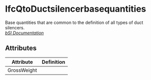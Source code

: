 IfcQtoDuctsilencerbasequantities
================================
Base quantities that are common to the definition of all types of duct
silencers.  
[ _bSI
Documentation_](https://standards.buildingsmart.org/IFC/DEV/IFC4_2/FINAL/HTML/schema/ifchvacdomain/qset/qto_ductsilencerbasequantities.htm)


Attributes
----------
| Attribute   | Definition   |
|-------------|--------------|
| GrossWeight |              |
